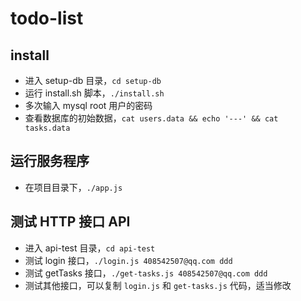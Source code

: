 # todo-list

## install

- 进入 setup-db 目录，`cd setup-db`
- 运行 install.sh 脚本，`./install.sh`
- 多次输入 mysql root 用户的密码
- 查看数据库的初始数据，`cat users.data && echo '---' && cat tasks.data`

## 运行服务程序

- 在项目目录下，`./app.js`

## 测试 HTTP 接口 API

- 进入 api-test 目录，`cd api-test`
- 测试 login 接口，`./login.js 408542507@qq.com ddd`
- 测试 getTasks 接口，`./get-tasks.js 408542507@qq.com ddd`
- 测试其他接口，可以复制 `login.js` 和 `get-tasks.js` 代码，适当修改
